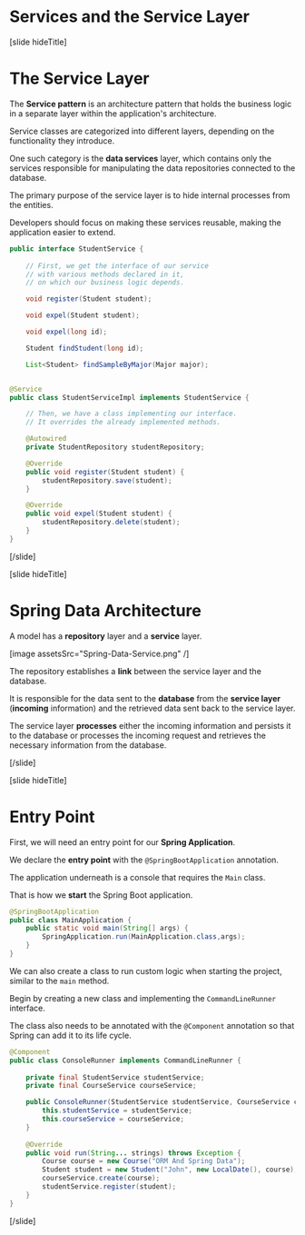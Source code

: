 # Services and the Service Layer

[slide hideTitle]

# The Service Layer

The **Service pattern** is an architecture pattern that holds the business logic in a separate layer within the application's architecture. 

Service classes are categorized into different layers, depending on the functionality they introduce.

One such category is the **data services** layer, which contains only the services responsible for manipulating the data repositories connected to the database.

The primary purpose of the service layer is to hide internal processes from the entities.

Developers should focus on making these services reusable, making the application easier to extend.

```java
public interface StudentService {           
    
    // First, we get the interface of our service
    // with various methods declared in it,
    // on which our business logic depends.

    void register(Student student);         

    void expel(Student student);

    void expel(long id);

    Student findStudent(long id);

    List<Student> findSampleByMajor(Major major);


@Service
public class StudentServiceImpl implements StudentService {   

    // Then, we have a class implementing our interface.
    // It overrides the already implemented methods.   

    @Autowired
    private StudentRepository studentRepository;                

    @Override
    public void register(Student student) {                     
        studentRepository.save(student);
    }

    @Override
    public void expel(Student student) {
        studentRepository.delete(student);
    }
}
```

[/slide]

[slide hideTitle]
# Spring Data Architecture

A model has a **repository** layer and a **service** layer.

[image assetsSrc="Spring-Data-Service.png" /]

The repository establishes a **link** between the service layer and the database. 

It is responsible for the data sent to the **database** from the **service layer** (**incoming** information) and the retrieved data sent back to the service layer.

The service layer **processes** either the incoming information and persists it to the database or processes the incoming request and retrieves the necessary information from the database. 

[/slide]

[slide hideTitle]

# Entry Point

First, we will need an entry point for our **Spring Application**.

We declare the **entry point** with the `@SpringBootApplication` annotation.

The application underneath is a console that requires the `Main` class. 

That is how we **start** the Spring Boot application.

```java
@SpringBootApplication                                           
public class MainApplication {                                  
    public static void main(String[] args) { 
        SpringApplication.run(MainApplication.class,args);      
    }
}
```

We can also create a class to run custom logic when starting the project, similar to the `main` method. 

Begin by creating a new class and implementing the `CommandLineRunner` interface. 

The class also needs to be annotated with the `@Component` annotation so that Spring can add it to its life cycle.

```java
@Component
public class ConsoleRunner implements CommandLineRunner {
    
    private final StudentService studentService;
    private final CourseService courseService;

    public ConsoleRunner(StudentService studentService, CourseService courseService) {
        this.studentService = studentService;
        this.courseService = courseService;
    }
    
    @Override
    public void run(String... strings) throws Exception {   
        Course course = new Course("ORM And Spring Data");
        Student student = new Student("John", new LocalDate(), course);
        courseService.create(course);
        studentService.register(student);
    }
}
```
[/slide]